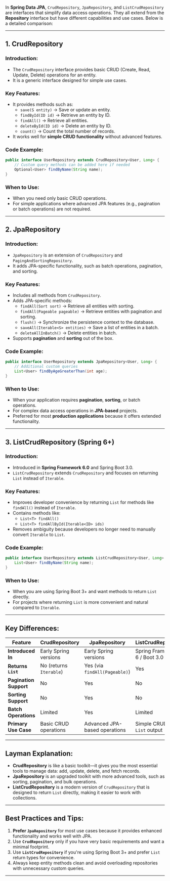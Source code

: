 In **Spring Data JPA**, `CrudRepository`, `JpaRepository`, and `ListCrudRepository` are interfaces that simplify data access operations. They all extend from the **Repository** interface but have different capabilities and use cases. Below is a detailed comparison:

---

## 1. **CrudRepository**  

### **Introduction:**
- The `CrudRepository` interface provides basic CRUD (Create, Read, Update, Delete) operations for an entity.
- It is a generic interface designed for simple use cases.

### **Key Features:**
- It provides methods such as:
  - `save(S entity)` → Save or update an entity.
  - `findById(ID id)` → Retrieve an entity by ID.
  - `findAll()` → Retrieve all entities.
  - `deleteById(ID id)` → Delete an entity by ID.
  - `count()` → Count the total number of records.
- It works well for **simple CRUD functionality** without advanced features.

### **Code Example:**

```java
public interface UserRepository extends CrudRepository<User, Long> {
    // Custom query methods can be added here if needed
    Optional<User> findByName(String name);
}
```

### **When to Use:**
- When you need only basic CRUD operations.
- For simple applications where advanced JPA features (e.g., pagination or batch operations) are not required.

---

## 2. **JpaRepository**

### **Introduction:**
- `JpaRepository` is an extension of `CrudRepository` and `PagingAndSortingRepository`.
- It adds JPA-specific functionality, such as batch operations, pagination, and sorting.

### **Key Features:**
- Includes all methods from `CrudRepository`.
- Adds JPA-specific methods:
  - `findAll(Sort sort)` → Retrieve all entities with sorting.
  - `findAll(Pageable pageable)` → Retrieve entities with pagination and sorting.
  - `flush()` → Synchronize the persistence context to the database.
  - `saveAll(Iterable<S> entities)` → Save a list of entities in a batch.
  - `deleteAllInBatch()` → Delete entities in batch.
- Supports **pagination** and **sorting** out of the box.

### **Code Example:**

```java
public interface UserRepository extends JpaRepository<User, Long> {
    // Additional custom queries
    List<User> findByAgeGreaterThan(int age);
}
```

### **When to Use:**
- When your application requires **pagination**, **sorting**, or batch operations.
- For complex data access operations in **JPA-based** projects.
- Preferred for most **production applications** because it offers extended functionality.

---

## 3. **ListCrudRepository** (Spring 6+)

### **Introduction:**
- Introduced in **Spring Framework 6.0** and Spring Boot 3.0.
- `ListCrudRepository` extends `CrudRepository` and focuses on returning `List` instead of `Iterable`.

### **Key Features:**
- Improves developer convenience by returning `List` for methods like `findAll()` instead of `Iterable`.
- Contains methods like:
  - `List<T> findAll()`
  - `List<T> findAllById(Iterable<ID> ids)`
- Removes ambiguity because developers no longer need to manually convert `Iterable` to `List`.

### **Code Example:**

```java
public interface UserRepository extends ListCrudRepository<User, Long> {
    List<User> findByName(String name);
}
```

### **When to Use:**
- When you are using Spring Boot 3+ and want methods to return `List` directly.
- For projects where returning `List` is more convenient and natural compared to `Iterable`.

---

## **Key Differences:**

| **Feature**                | **CrudRepository**         | **JpaRepository**              | **ListCrudRepository**         |
|----------------------------|----------------------------|--------------------------------|--------------------------------|
| **Introduced In**          | Early Spring versions      | Early Spring versions          | Spring Framework 6 / Boot 3.0  |
| **Returns `List`**         | No (returns `Iterable`)    | Yes (via `findAll(Pageable)`)  | Yes                            |
| **Pagination Support**     | No                         | Yes                            | No                             |
| **Sorting Support**        | No                         | Yes                            | No                             |
| **Batch Operations**       | Limited                    | Yes                            | Limited                        |
| **Primary Use Case**       | Basic CRUD operations      | Advanced JPA-based operations  | Simple CRUD with `List` output |

---

## **Layman Explanation:**
- **CrudRepository** is like a basic toolkit—it gives you the most essential tools to manage data: add, update, delete, and fetch records.
- **JpaRepository** is an upgraded toolkit with more advanced tools, such as sorting, pagination, and bulk operations.
- **ListCrudRepository** is a modern version of `CrudRepository` that is designed to return `List` directly, making it easier to work with collections.

---

## **Best Practices and Tips:**
1. **Prefer `JpaRepository`** for most use cases because it provides enhanced functionality and works well with JPA.
2. Use **`CrudRepository`** only if you have very basic requirements and want a minimal footprint.
3. Use **`ListCrudRepository`** if you're using Spring Boot 3+ and prefer `List` return types for convenience.
4. Always keep entity methods clean and avoid overloading repositories with unnecessary custom queries.

---


